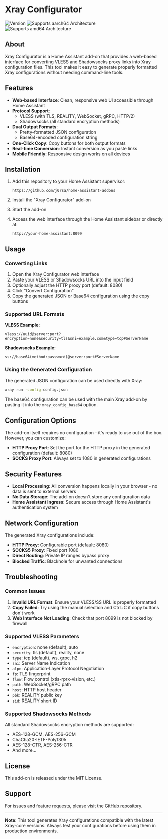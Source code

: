 # Xray Configurator

![Version](https://img.shields.io/badge/version-1.0.0-blue.svg)
![Supports aarch64 Architecture](https://img.shields.io/badge/aarch64-yes-green.svg)
![Supports amd64 Architecture](https://img.shields.io/badge/amd64-yes-green.svg)

## About

Xray Configurator is a Home Assistant add-on that provides a web-based interface for converting VLESS and Shadowsocks proxy links into Xray configuration files. This tool makes it easy to generate properly formatted Xray configurations without needing command-line tools.

## Features

- **Web-based Interface**: Clean, responsive web UI accessible through Home Assistant
- **Protocol Support**: 
  - VLESS (with TLS, REALITY, WebSocket, gRPC, HTTP/2)
  - Shadowsocks (all standard encryption methods)
- **Dual Output Formats**:
  - Pretty-formatted JSON configuration
  - Base64-encoded configuration string
- **One-Click Copy**: Copy buttons for both output formats
- **Real-time Conversion**: Instant conversion as you paste links
- **Mobile Friendly**: Responsive design works on all devices

## Installation

1. Add this repository to your Home Assistant supervisor:
   ```
   https://github.com/j0rsa/home-assistant-addons
   ```

2. Install the "Xray Configurator" add-on

3. Start the add-on

4. Access the web interface through the Home Assistant sidebar or directly at:
   ```
   http://your-home-assistant:8099
   ```

## Usage

### Converting Links

1. Open the Xray Configurator web interface
2. Paste your VLESS or Shadowsocks URL into the input field
3. Optionally adjust the HTTP proxy port (default: 8080)
4. Click "Convert Configuration"
5. Copy the generated JSON or Base64 configuration using the copy buttons

### Supported URL Formats

**VLESS Example:**
```
vless://uuid@server:port?encryption=none&security=tls&sni=example.com&type=tcp#ServerName
```

**Shadowsocks Example:**
```
ss://base64(method:password)@server:port#ServerName
```

### Using the Generated Configuration

The generated JSON configuration can be used directly with Xray:
```bash
xray run -config config.json
```

The base64 configuration can be used with the main Xray add-on by pasting it into the `xray_config_base64` option.

## Configuration Options

The add-on itself requires no configuration - it's ready to use out of the box. However, you can customize:

- **HTTP Proxy Port**: Set the port for the HTTP proxy in the generated configuration (default: 8080)
- **SOCKS Proxy Port**: Always set to 1080 in generated configurations

## Security Features

- **Local Processing**: All conversion happens locally in your browser - no data is sent to external servers
- **No Data Storage**: The add-on doesn't store any configuration data
- **Home Assistant Ingress**: Secure access through Home Assistant's authentication system

## Network Configuration

The generated Xray configurations include:

- **HTTP Proxy**: Configurable port (default: 8080)
- **SOCKS5 Proxy**: Fixed port 1080
- **Direct Routing**: Private IP ranges bypass proxy
- **Blocked Traffic**: Blackhole for unwanted connections

## Troubleshooting

### Common Issues

1. **Invalid URL Format**: Ensure your VLESS/SS URL is properly formatted
2. **Copy Failed**: Try using the manual selection and Ctrl+C if copy buttons don't work
3. **Web Interface Not Loading**: Check that port 8099 is not blocked by firewall

### Supported VLESS Parameters

- `encryption`: none (default), auto
- `security`: tls (default), reality, none  
- `type`: tcp (default), ws, grpc, h2
- `sni`: Server Name Indication
- `alpn`: Application-Layer Protocol Negotiation
- `fp`: TLS fingerprint
- `flow`: Flow control (xtls-rprx-vision, etc.)
- `path`: WebSocket/gRPC path
- `host`: HTTP host header
- `pbk`: REALITY public key
- `sid`: REALITY short ID

### Supported Shadowsocks Methods

All standard Shadowsocks encryption methods are supported:
- AES-128-GCM, AES-256-GCM
- ChaCha20-IETF-Poly1305
- AES-128-CTR, AES-256-CTR
- And more...

## License

This add-on is released under the MIT License.

## Support

For issues and feature requests, please visit the [GitHub repository](https://github.com/j0rsa/home-assistant-addons/issues).

---

**Note**: This tool generates Xray configurations compatible with the latest Xray-core versions. Always test your configurations before using them in production environments.